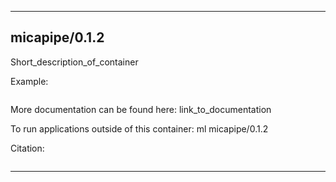 
----------------------------------
## micapipe/0.1.2 ##
Short_description_of_container

Example:
```
```

More documentation can be found here: link_to_documentation

To run applications outside of this container: ml micapipe/0.1.2 

Citation:
```

```

----------------------------------
